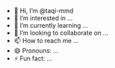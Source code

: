 - 👋 Hi, I’m @taqi-mmd
- 👀 I’m interested in ...
- 🌱 I’m currently learning ...
- 💞️ I’m looking to collaborate on ...
- 📫 How to reach me ...
- 😄 Pronouns: ...
- ⚡ Fun fact: ...

<!---
taqi-mmd/taqi-mmd is a ✨ special ✨ repository because its `README.md` (this file) appears on your GitHub profile.
You can click the Preview link to take a look at your changes.
--->
